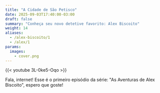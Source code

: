 ```yaml
---
title: "A Cidade de São Petisco"
date: 2025-09-03T17:40:00-03:00
draft: false
summary: "Conheça seu novo detetive favorito: Alex Biscoito"
weight: 14
aliases:
  - /alex-biscoito/1
  - /alex/1
params:
  images:
    - cover.png
---
```


{{< youtube 3L-0ke5-Oqo >}}

Fala, internet! Esse é o primeiro episódio da série: "As Aventuras de Alex Biscoito", espero que goste!
